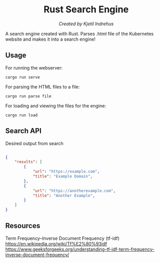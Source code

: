 <div align="center">
    <h1>Rust Search Engine</h1>
    <i>Created by Kjetil Indrehus</i>
</div>

A search engine created with Rust. Parses .html file of the Kubernetes website and makes it into a search engine!




## Usage

For running the webserver: <br>
```terminal
cargo run serve
```

For parsing the HTML files to a file: <br>
```terminal
cargo run parse file
```

For loading and viewing the files for the engine: <br>
```terminal
cargo run load
```

## Search API

Desired output from search 

```json

{
    "results": [
        {
            "url": "https://example.com",
            "title": "Example Domain",
        },
        {
            "url": "https://anotherexample.com",
            "title": "Another Example",
        }
    ]
}


```

## Resources

Term Frequency–Inverse Document Frequency (tf-idf) <br>
https://en.wikipedia.org/wiki/Tf%E2%80%93idf <br>
https://www.geeksforgeeks.org/understanding-tf-idf-term-frequency-inverse-document-frequency/ <br>